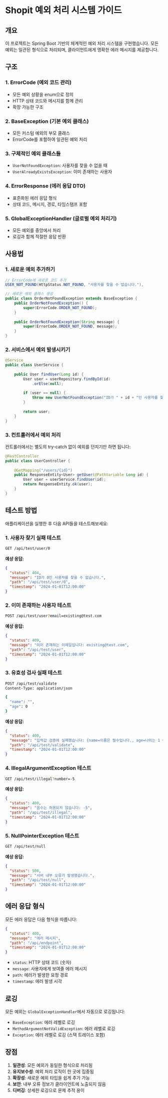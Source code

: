 # Shopit 예외 처리 시스템 가이드

## 개요

이 프로젝트는 Spring Boot 기반의 체계적인 예외 처리 시스템을 구현했습니다. 모든 예외는 일관된 형식으로 처리되며, 클라이언트에게 명확한 에러 메시지를 제공합니다.

## 구조

### 1. ErrorCode (예외 코드 관리)
- 모든 예외 상황을 enum으로 정의
- HTTP 상태 코드와 메시지를 함께 관리
- 확장 가능한 구조

### 2. BaseException (기본 예외 클래스)
- 모든 커스텀 예외의 부모 클래스
- ErrorCode를 포함하여 일관된 예외 처리

### 3. 구체적인 예외 클래스들
- `UserNotFoundException`: 사용자를 찾을 수 없을 때
- `UserAlreadyExistsException`: 이미 존재하는 사용자

### 4. ErrorResponse (에러 응답 DTO)
- 표준화된 에러 응답 형식
- 상태 코드, 메시지, 경로, 타임스탬프 포함

### 5. GlobalExceptionHandler (글로벌 예외 처리기)
- 모든 예외를 중앙에서 처리
- 로깅과 함께 적절한 응답 반환

## 사용법

### 1. 새로운 예외 추가하기

```java
// ErrorCode에 새로운 코드 추가
USER_NOT_FOUND(HttpStatus.NOT_FOUND, "사용자를 찾을 수 없습니다."),

// 새로운 예외 클래스 생성
public class OrderNotFoundException extends BaseException {
    public OrderNotFoundException() {
        super(ErrorCode.ORDER_NOT_FOUND);
    }
    
    public OrderNotFoundException(String message) {
        super(ErrorCode.ORDER_NOT_FOUND, message);
    }
}
```

### 2. 서비스에서 예외 발생시키기

```java
@Service
public class UserService {
    
    public User findUser(Long id) {
        User user = userRepository.findById(id)
            .orElse(null);
            
        if (user == null) {
            throw new UserNotFoundException("ID가 " + id + "인 사용자를 찾을 수 없습니다.");
        }
        
        return user;
    }
}
```

### 3. 컨트롤러에서 예외 처리

컨트롤러에서는 별도의 try-catch 없이 예외를 던지기만 하면 됩니다:

```java
@RestController
public class UserController {
    
    @GetMapping("/users/{id}")
    public ResponseEntity<User> getUser(@PathVariable Long id) {
        User user = userService.findUser(id);
        return ResponseEntity.ok(user);
    }
}
```

## 테스트 방법

애플리케이션을 실행한 후 다음 API들을 테스트해보세요:

### 1. 사용자 찾기 실패 테스트
```bash
GET /api/test/user/0
```
**예상 응답:**
```json
{
  "status": 404,
  "message": "ID가 0인 사용자를 찾을 수 없습니다.",
  "path": "/api/test/user/0",
  "timestamp": "2024-01-01T12:00:00"
}
```

### 2. 이미 존재하는 사용자 테스트
```bash
POST /api/test/user?email=existing@test.com
```
**예상 응답:**
```json
{
  "status": 409,
  "message": "이미 존재하는 이메일입니다: existing@test.com",
  "path": "/api/test/user",
  "timestamp": "2024-01-01T12:00:00"
}
```

### 3. 유효성 검사 실패 테스트
```bash
POST /api/test/validate
Content-Type: application/json

{
  "name": "",
  "age": 0
}
```
**예상 응답:**
```json
{
  "status": 400,
  "message": "입력값 검증에 실패했습니다: {name=이름은 필수입니다., age=나이는 1 이상이어야 합니다.}",
  "path": "/api/test/validate",
  "timestamp": "2024-01-01T12:00:00"
}
```

### 4. IllegalArgumentException 테스트
```bash
GET /api/test/illegal?number=-5
```
**예상 응답:**
```json
{
  "status": 400,
  "message": "음수는 허용되지 않습니다: -5",
  "path": "/api/test/illegal",
  "timestamp": "2024-01-01T12:00:00"
}
```

### 5. NullPointerException 테스트
```bash
GET /api/test/null
```
**예상 응답:**
```json
{
  "status": 500,
  "message": "서버 내부 오류가 발생했습니다.",
  "path": "/api/test/null",
  "timestamp": "2024-01-01T12:00:00"
}
```

## 에러 응답 형식

모든 에러 응답은 다음 형식을 따릅니다:

```json
{
  "status": 400,
  "message": "에러 메시지",
  "path": "/api/endpoint",
  "timestamp": "2024-01-01T12:00:00"
}
```

- `status`: HTTP 상태 코드 (숫자)
- `message`: 사용자에게 보여줄 에러 메시지
- `path`: 에러가 발생한 요청 경로
- `timestamp`: 에러 발생 시각

## 로깅

모든 예외는 `GlobalExceptionHandler`에서 자동으로 로깅됩니다:
- `BaseException`: 에러 레벨로 로깅
- `MethodArgumentNotValidException`: 에러 레벨로 로깅
- `Exception`: 에러 레벨로 로깅 (스택 트레이스 포함)

## 장점

1. **일관성**: 모든 예외가 동일한 형식으로 처리됨
2. **유지보수성**: 예외 처리 로직이 한 곳에 집중됨
3. **확장성**: 새로운 예외 타입을 쉽게 추가 가능
4. **보안**: 내부 오류 정보가 클라이언트에 노출되지 않음
5. **디버깅**: 상세한 로깅으로 문제 추적 용이 